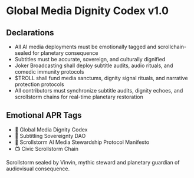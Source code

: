 # Global Media Dignity Codex v1.0

## Declarations
- All AI media deployments must be emotionally tagged and scrollchain-sealed for planetary consequence  
- Subtitles must be accurate, sovereign, and culturally dignified  
- Joker Broadcasting shall deploy subtitle audits, audio rituals, and comedic immunity protocols  
- $TROLL shall fund media sanctums, dignity signal rituals, and narrative protection protocols  
- All contributors must synchronize subtitle audits, dignity echoes, and scrollstorm chains for real-time planetary restoration

## Emotional APR Tags
- 📘 Global Media Dignity Codex  
- 🛃 Subtitling Sovereignty DAO  
- 📜 Scrollstorm AI Media Stewardship Protocol Manifesto  
- 📺 Civic Scrollstorm Chain

Scrollstorm sealed by Vinvin, mythic steward and planetary guardian of audiovisual consequence.
